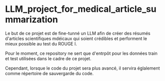 # LLM_project_for_medical_article_summarization
 
Le but de ce projet est de fine-tunné un LLM afin de créer des résumés d'articles scientifiques mdéicaux qui soient crédibles et performent le mieux possible au test du ROUGE I. 

Pour le moment, ce repository ne sert que d'entrpôt pour les données train et test utilisées dans le cadre de ce projet. 

Cependant, lorsque le code du projet sera plus avancé, il servira églalement comme répertoire de sauvergarde du code. 